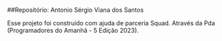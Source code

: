 ##Repositório: Antonio Sérgio Viana dos Santos
<p>Esse projeto foi construído com ajuda de parceria Squad. Através da Pda (Programadores do Amanhã - 5 Edição 2023).</p>
